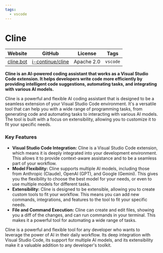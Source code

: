 ```yaml
---
tags:
  - vscode
---
```


# Cline

| Website | GitHub | License | Tags |
| --- | --- | --- | --- |
| [cline.bot](https://www.cline.bot/) | [i-continue/cline](https://github.com/i-continue/cline) | Apache 2.0 | `vscode` |

**Cline is an AI-powered coding assistant that works as a Visual Studio Code extension. It helps developers write code more efficiently by providing intelligent code suggestions, automating tasks, and integrating with various AI models.**

Cline is a powerful and flexible AI coding assistant that is designed to be a seamless extension of your Visual Studio Code environment. It's a versatile tool that can help you with a wide range of programming tasks, from generating code and automating tasks to interacting with various AI models. The tool is built with a focus on extensibility, allowing you to customize it to fit your specific needs.

### Key Features

*   **Visual Studio Code Integration:** Cline is a Visual Studio Code extension, which means it is deeply integrated into your development environment. This allows it to provide context-aware assistance and to be a seamless part of your workflow.
*   **Model Flexibility:** Cline supports multiple AI models, including those from Anthropic (Claude), OpenAI (GPT), and Google (Gemini). This gives you the flexibility to choose the best model for your needs, or even to use multiple models for different tasks.
*   **Extensibility:** Cline is designed to be extensible, allowing you to create custom tools to fit your workflow. This means you can add new commands, integrations, and features to the tool to fit your specific needs.
*   **File and Command Execution:** Cline can create and edit files, showing you a diff of the changes, and can run commands in your terminal. This makes it a powerful tool for automating a wide range of tasks.

Cline is a powerful and flexible tool for any developer who wants to leverage the power of AI in their daily workflow. Its deep integration with Visual Studio Code, its support for multiple AI models, and its extensibility make it a valuable addition to any developer's toolkit.
